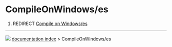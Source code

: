 # CompileOnWindows/es
1.  REDIRECT [Compile on Windows/es](Compile_on_Windows/es.md)



---
![](images/Right_arrow.png) [documentation index](../README.md) > CompileOnWindows/es
